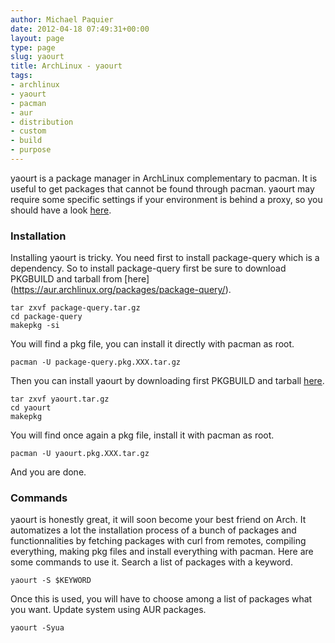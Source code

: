 ```yaml
---
author: Michael Paquier
date: 2012-04-18 07:49:31+00:00
layout: page
type: page
slug: yaourt
title: ArchLinux - yaourt
tags:
- archlinux
- yaourt
- pacman
- aur
- distribution
- custom
- build
- purpose
---
```

yaourt is a package manager in ArchLinux complementary to pacman. It is
useful to get packages that cannot be found through pacman. yaourt may
require some specific settings if your environment is behind a proxy,
so you should have a look [here](/manuals/archlinux/proxy-settings/).  

### Installation

Installing yaourt is tricky. You need first to install package-query
which is a dependency. So to install package-query first be sure to
download PKGBUILD and tarball from [here]
(https://aur.archlinux.org/packages/package-query/).

    tar zxvf package-query.tar.gz
    cd package-query
    makepkg -si

You will find a pkg file, you can install it directly with pacman as
root.

    pacman -U package-query.pkg.XXX.tar.gz

Then you can install yaourt by downloading first PKGBUILD and tarball
[here](https://aur.archlinux.org/packages/yaourt/).

    tar zxvf yaourt.tar.gz
    cd yaourt
    makepkg

You will find once again a pkg file, install it with pacman as root.

    pacman -U yaourt.pkg.XXX.tar.gz

And you are done.  

### Commands

yaourt is honestly great, it will soon become your best friend on Arch.
It automatizes a lot the installation process of a bunch of packages
and functionnalities by fetching packages with curl from remotes,
compiling everything, making pkg files and install everything with
pacman. Here are some commands to use it. Search a list of packages
with a keyword.

    yaourt -S $KEYWORD

Once this is used, you will have to choose among a list of packages
what you want. Update system using AUR packages.

    yaourt -Syua
